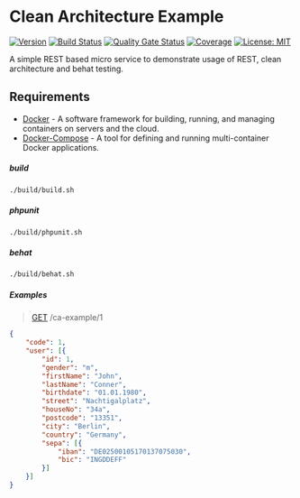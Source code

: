 # Clean Architecture Example

[![Version](https://img.shields.io/badge/Version-0.0.1-blue)](https://github.com/hulkthedev/timetrackerservice)
[![Build Status](https://travis-ci.org/hulkthedev/symfony-clean-architecture-example.svg?branch=develop)](https://travis-ci.org/hulkthedev/timetrackerservice)
[![Quality Gate Status](https://sonarcloud.io/api/project_badges/measure?project=hulkthedev_symfony-clean-architecture-example&metric=alert_status)](https://sonarcloud.io/dashboard?id=hulkthedev_timetrackerservice)
[![Coverage](https://sonarcloud.io/api/project_badges/measure?project=hulkthedev_symfony-clean-architecture-example&metric=coverage)](https://sonarcloud.io/dashboard?id=hulkthedev_timetrackerservice)
[![License: MIT](https://img.shields.io/badge/License-MIT-green.svg)](https://opensource.org/licenses/MIT)

A simple REST based micro service to demonstrate usage of REST, clean architecture and behat testing.

## Requirements

* [Docker](https://docs.docker.com/engine/install/) - A software framework for building, running, and managing containers on servers and the cloud.
* [Docker-Compose](https://docs.docker.com/compose/install/) - A tool for defining and running multi-container Docker applications.

##### build

```bash
./build/build.sh
```

##### phpunit

```bash
./build/phpunit.sh
```

##### behat

```bash
./build/behat.sh
```

##### Examples

> [GET](http://localhost:3699/ca-example/1) /ca-example/1
```json
{
    "code": 1,
    "user": [{
        "id": 1,
        "gender": "m",
        "firstName": "John",
        "lastName": "Conner",
        "birthdate": "01.01.1980",
        "street": "Nachtigalplatz",
        "houseNo": "34a",
        "postcode": "13351",
        "city": "Berlin",
        "country": "Germany",
        "sepa": [{
            "iban": "DE02500105170137075030",
            "bic": "INGDDEFF"
        }]
    }]
}
```